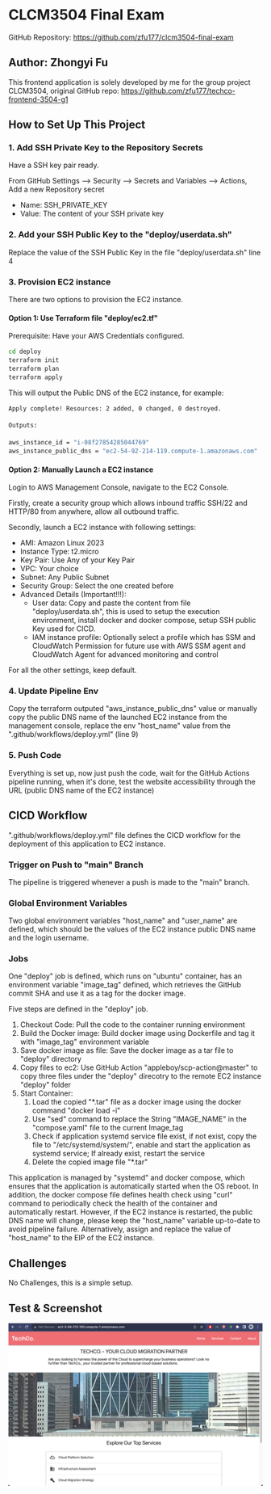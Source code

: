 # CLCM3504 Final Exam
GitHub Repository: https://github.com/zfu177/clcm3504-final-exam
## Author: Zhongyi Fu
This frontend application is solely developed by me for the group project CLCM3504, original GitHub repo: https://github.com/zfu177/techco-frontend-3504-g1

## How to Set Up This Project
### 1. Add SSH Private Key to the Repository Secrets
Have a SSH key pair ready.

From GitHub Settings --> Security --> Secrets and Variables --> Actions, Add a new Repository secret
* Name: SSH_PRIVATE_KEY
* Value: The content of your SSH private key

### 2. Add your SSH Public Key to the "deploy/userdata.sh"
Replace the value of the SSH Public Key in the file "deploy/userdata.sh" line 4

### 3. Provision EC2 instance
There are two options to provision the EC2 instance.
#### Option 1: Use Terraform file "deploy/ec2.tf" 
Prerequisite: Have your AWS Credentials configured.
```bash
cd deploy
terraform init
terraform plan
terraform apply
```
This will output the Public DNS of the EC2 instance, for example:
```bash
Apply complete! Resources: 2 added, 0 changed, 0 destroyed.

Outputs:

aws_instance_id = "i-08f27854285044769"
aws_instance_public_dns = "ec2-54-92-214-119.compute-1.amazonaws.com"
```

#### Option 2: Manually Launch a EC2 instance
Login to AWS Management Console, navigate to the EC2 Console.

Firstly, create a security group which allows inbound traffic SSH/22 and HTTP/80 from anywhere, allow all outbound traffic.

Secondly, launch a EC2 instance with following settings:
* AMI: Amazon Linux 2023
* Instance Type: t2.micro
* Key Pair: Use Any of your Key Pair
* VPC: Your choice
* Subnet: Any Public Subnet
* Security Group: Select the one created before
* Advanced Details (Important!!!):
  * User data: Copy and paste the content from file "deploy/userdata.sh", this is used to setup the execution environment, install docker and docker compose, setup SSH public Key used for CICD.
  * IAM instance profile: Optionally select a profile which has SSM and CloudWatch Permission for future use with AWS SSM agent and CloudWatch Agent for advanced monitoring and control

For all the other settings, keep default.

### 4. Update Pipeline Env
Copy the terraform outputed "aws_instance_public_dns" value or manually copy the public DNS name of the launched EC2 instance from the management console, replace the env "host_name" value from the ".github/workflows/deploy.yml" (line 9)

### 5. Push Code
Everything is set up, now just push the code, wait for the GitHub Actions pipeline running, when it's done, test the website accessibility through the URL (public DNS name of the EC2 instance)

## CICD Workflow
".github/workflows/deploy.yml" file defines the CICD workflow for the deployment of this application to EC2 instance.

### Trigger on Push to "main" Branch
The pipeline is triggered whenever a push is made to the "main" branch.


### Global Environment Variables
Two global environment variables "host_name" and "user_name" are defined, which should be the values of the EC2 instance public DNS name and the login username.

### Jobs
One "deploy" job is defined, which runs on "ubuntu" container, has an environment variable "image_tag" defined, which retrieves the GitHub commit SHA and use it as a tag for the docker image.

Five steps are defined in the "deploy" job.
1. Checkout Code: Pull the code to the container running environment
2. Build the Docker image: Build docker image using Dockerfile and tag it with "image_tag" environment variable
3. Save docker image as file: Save the docker image as a tar file to "deploy" directory
4. Copy files to ec2: Use GitHub Action "appleboy/scp-action@master" to copy three files under the "deploy" direcotry to the remote EC2 instance "deploy" folder
5. Start Container: 
   1. Load the copied "*.tar" file as a docker image using the docker command "docker load -i"
   2. Use "sed" command to replace the String "IMAGE_NAME" in the "compose.yaml" file to the current Image_tag
   3. Check if application systemd service file exist, if not exist, copy the file to "/etc/systemd/system/", enable and start the application as systemd service; If already exist, restart the service
   4. Delete the copied image file "*.tar"


This application is managed by "systemd" and docker compose, which ensures that the application is automatically started when the OS reboot. In addition, the docker compose file defines health check using "curl" command to periodically check the health of the container and automatically restart. However, if the EC2 instance is restarted, the public DNS name will change, please keep the "host_name" variable up-to-date to avoid pipeline failure. Alternatively, assign and replace the value of "host_name" to the EIP of the EC2 instance.

## Challenges
No Challenges, this is a simple setup.

## Test & Screenshot
![Index](https://github.com/zfu177/clcm3504-final-exam/blob/main/screenshot.png?raw=true)